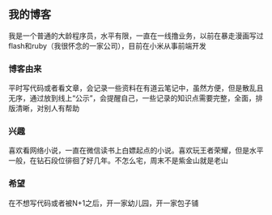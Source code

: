 ## 我的博客

我是一个普通的大龄程序员，水平有限，一直在一线撸业务，以前在暴走漫画写过flash和ruby（我很怀念的一家公司），目前在小米从事前端开发

### 博客由来

平时写代码或者看文章，会记录一些资料在有道云笔记中，虽然方便，但是散乱且无序，通过放到线上“公示”，会提醒自己，一些记录的知识点需要完整，全面，排版清晰，对别人有帮助

### 兴趣

喜欢看网络小说，一直在微信读书上白嫖起点的小说。喜欢玩王者荣耀，但是水平一般，在钻石段位徘徊了好几年。不怎么宅，周末不是紫金山就是老山

### 希望

在不想写代码或者被N+1之后，开一家幼儿园，开一家包子铺